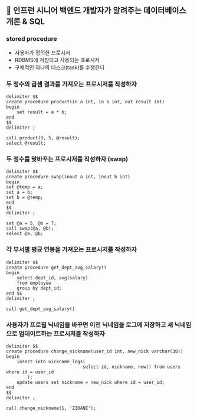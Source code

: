 ## :pushpin: 인프런 시니어 백엔드 개발자가 알려주는 데이터베이스 개론 & SQL

### stored procedure
- 사용자가 정의한 프로시저
- RDBMS에 저장되고 사용되는 프로시저
- 구체적인 하나의 태스크(task)를 수행한다

### 두 정수의 곱셈 결과를 가져오는 프로시저를 작성하자
```mysql
delimiter $$
create procedure product(in a int, in b int, out result int)
begin
    set result = a * b;
end
$$
delimiter ;

call product(3, 5, @result);
select @result;
```


### 두 정수를 맞바꾸는 프로시저를 작성하자 (swap)
```mysql
delimiter $$
create procedure swap(inout a int, inout b int)
begin
set @temp = a;
set a = b;
set b = @temp;
end
$$
delimiter ;

set @a = 5, @b = 7;
call swap(@a, @b);
select @a, @b;
```

### 각 부서별 평균 연봉을 가져오는 프로시저를 작성하자
```mysql
delimiter $$
create procedure get_dept_avg_salary()
begin 
    select dept_id, avg(salary)
    from employee
    group by dept_id;
end $$
delimiter ;

call get_dept_avg_salary()
```

### 사용자가 프로필 닉네임을 바꾸면 이전 닉네임을 로그에 저장하고 새 닉네임으로 업데이트하는 프로시저를 작성하자
```mysql
delimiter $$
create procedure change_nickname(user_id int, new_nick varchar(30))
begin 
    insert into nickname_logs(
                             select id, nickname, now() from users where id = user_id
        );
    update users set nickname = new_nick where id = user_id;
end 
$$
delimiter ;

call change_nickname(1, 'ZIDANE');
```

